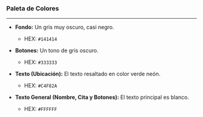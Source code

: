 ### **Paleta de Colores**

---

* **Fondo:** Un gris muy oscuro, casi negro.
    * HEX: `#141414`

* **Botones:** Un tono de gris oscuro.
    * HEX: `#333333`

* **Texto (Ubicación):** El texto resaltado en color verde neón.
    * HEX: `#C4F82A`

* **Texto General (Nombre, Cita y Botones):** El texto principal es blanco.
    * HEX: `#FFFFFF`